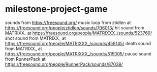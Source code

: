 # milestone-project-game

sounds from https://freesound.org/
music loop from ztidlen at https://freesound.org/people/ztidlen/sounds/706013/
hit sound from MATRIXX_ at https://freesound.org/people/MATRIXXX_/sounds/523769/
shot sound from MATRIXX_ at https://freesound.org/people/MATRIXXX_/sounds/459145/
death sound from MATRIXX_ at https://freesound.org/people/MATRIXXX_/sounds/515005/
pause sound from RunnerPack at https://freesound.org/people/RunnerPack/sounds/87039/
